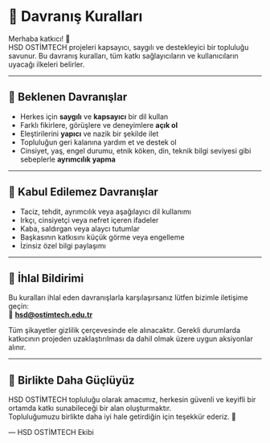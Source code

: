 # 🌟 Davranış Kuralları

Merhaba katkıcı! 👋  
HSD OSTİMTECH projeleri kapsayıcı, saygılı ve destekleyici bir topluluğu savunur. Bu davranış kuralları, tüm katkı sağlayıcıların ve kullanıcıların uyacağı ilkeleri belirler.

---

## 💬 Beklenen Davranışlar

- Herkes için **saygılı** ve **kapsayıcı** bir dil kullan
- Farklı fikirlere, görüşlere ve deneyimlere **açık ol**
- Eleştirilerini **yapıcı** ve nazik bir şekilde ilet
- Topluluğun geri kalanına yardım et ve destek ol
- Cinsiyet, yaş, engel durumu, etnik köken, din, teknik bilgi seviyesi gibi sebeplerle **ayrımcılık yapma**

---

## 🚫 Kabul Edilemez Davranışlar

- Taciz, tehdit, ayrımcılık veya aşağılayıcı dil kullanımı
- Irkçı, cinsiyetçi veya nefret içeren ifadeler
- Kaba, saldırgan veya alaycı tutumlar
- Başkasının katkısını küçük görme veya engelleme
- İzinsiz özel bilgi paylaşımı

---

## 📢 İhlal Bildirimi

Bu kuralları ihlal eden davranışlarla karşılaşırsanız lütfen bizimle iletişime geçin:  
📧 **hsd@ostimtech.edu.tr**

Tüm şikayetler gizlilik çerçevesinde ele alınacaktır. Gerekli durumlarda katkıcının projeden uzaklaştırılması da dahil olmak üzere uygun aksiyonlar alınır.

---

## 🙌 Birlikte Daha Güçlüyüz

HSD OSTİMTECH topluluğu olarak amacımız, herkesin güvenli ve keyifli bir ortamda katkı sunabileceği bir alan oluşturmaktır.  
Topluluğumuzu birlikte daha iyi hale getirdiğin için teşekkür ederiz. 💙

— HSD OSTİMTECH Ekibi
